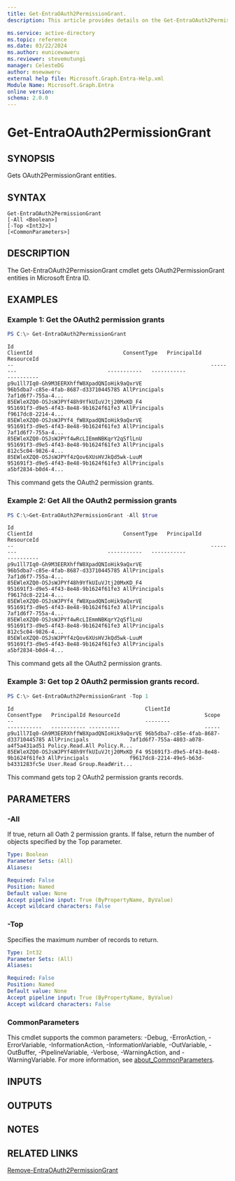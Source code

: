 ```yaml
---
title: Get-EntraOAuth2PermissionGrant.
description: This article provides details on the Get-EntraOAuth2PermissionGrant Command.

ms.service: active-directory
ms.topic: reference
ms.date: 03/22/2024
ms.author: eunicewaweru
ms.reviewer: stevemutungi
manager: CelesteDG
author: msewaweru
external help file: Microsoft.Graph.Entra-Help.xml
Module Name: Microsoft.Graph.Entra
online version:
schema: 2.0.0
---
```


# Get-EntraOAuth2PermissionGrant

## SYNOPSIS
Gets OAuth2PermissionGrant entities.

## SYNTAX

```
Get-EntraOAuth2PermissionGrant 
[-All <Boolean>] 
[-Top <Int32>] 
[<CommonParameters>]
```

## DESCRIPTION
The Get-EntraOAuth2PermissionGrant cmdlet gets OAuth2PermissionGrant entities in Microsoft Entra ID.

## EXAMPLES

### Example 1: Get the OAuth2 permission grants
```powershell
PS C:\> Get-EntraOAuth2PermissionGrant
```
```output
Id                                                               ClientId                             ConsentType   PrincipalId                          ResourceId
--                                                               --------                             -----------   -----------                          ----------
p9u1ll7Iq0-Gh9M3EERXhffW8XpadQNIoHik9aQxrVE                      96b5dba7-c85e-4fab-8687-d33710445785 AllPrincipals                                      7af1d6f7-755a-4...
85EWleXZQ0-OSJsWJPYf48h9YfkUIuVJtj20MxKD_F4                      951691f3-d9e5-4f43-8e48-9b1624f61fe3 AllPrincipals                                      f9617dc8-2214-4...
85EWleXZQ0-OSJsWJPYf4_fW8XpadQNIoHik9aQxrVE                      951691f3-d9e5-4f43-8e48-9b1624f61fe3 AllPrincipals                                      7af1d6f7-755a-4...
85EWleXZQ0-OSJsWJPYf4wRcLIEmmNBKqrY2qSflLnU                      951691f3-d9e5-4f43-8e48-9b1624f61fe3 AllPrincipals                                      812c5c04-9826-4...
85EWleXZQ0-OSJsWJPYf4zQov6XUsHVJkQd5wk-LuuM                      951691f3-d9e5-4f43-8e48-9b1624f61fe3 AllPrincipals                                      a5bf2834-b0d4-4...
```
This command gets the OAuth2 permission grants.

### Example 2: Get All the OAuth2 permission grants 
```powershell
PS C:\>Get-EntraOAuth2PermissionGrant -All $true
```
```output
Id                                                               ClientId                             ConsentType   PrincipalId                          ResourceId
--                                                               --------                             -----------   -----------                          ----------
p9u1ll7Iq0-Gh9M3EERXhffW8XpadQNIoHik9aQxrVE                      96b5dba7-c85e-4fab-8687-d33710445785 AllPrincipals                                      7af1d6f7-755a-4...
85EWleXZQ0-OSJsWJPYf48h9YfkUIuVJtj20MxKD_F4                      951691f3-d9e5-4f43-8e48-9b1624f61fe3 AllPrincipals                                      f9617dc8-2214-4...
85EWleXZQ0-OSJsWJPYf4_fW8XpadQNIoHik9aQxrVE                      951691f3-d9e5-4f43-8e48-9b1624f61fe3 AllPrincipals                                      7af1d6f7-755a-4...
85EWleXZQ0-OSJsWJPYf4wRcLIEmmNBKqrY2qSflLnU                      951691f3-d9e5-4f43-8e48-9b1624f61fe3 AllPrincipals                                      812c5c04-9826-4...
85EWleXZQ0-OSJsWJPYf4zQov6XUsHVJkQd5wk-LuuM                      951691f3-d9e5-4f43-8e48-9b1624f61fe3 AllPrincipals                                      a5bf2834-b0d4-4...
```
This command gets all the OAuth2 permission grants.

### Example 3: Get top 2 OAuth2 permission grants record.
```powershell
PS C:\> Get-EntraOAuth2PermissionGrant -Top 1
```
```output
Id                                          ClientId                             ConsentType   PrincipalId ResourceId                           Scope
--                                          --------                             -----------   ----------- ----------                           -----
p9u1ll7Iq0-Gh9M3EERXhffW8XpadQNIoHik9aQxrVE 96b5dba7-c85e-4fab-8687-d33710445785 AllPrincipals             7af1d6f7-755a-4803-a078-a4f5a431ad51 Policy.Read.All Policy.R...
85EWleXZQ0-OSJsWJPYf48h9YfkUIuVJtj20MxKD_F4 951691f3-d9e5-4f43-8e48-9b1624f61fe3 AllPrincipals             f9617dc8-2214-49e5-b63d-b4331283fc5e User.Read Group.ReadWrit...
```
This command gets top 2 OAuth2 permission grants records.

## PARAMETERS

### -All
If true, return all Oath 2 permission grants.
If false, return the number of objects specified by the Top parameter.

```yaml
Type: Boolean
Parameter Sets: (All)
Aliases:

Required: False
Position: Named
Default value: None
Accept pipeline input: True (ByPropertyName, ByValue)
Accept wildcard characters: False
```

### -Top
Specifies the maximum number of records to return.

```yaml
Type: Int32
Parameter Sets: (All)
Aliases:

Required: False
Position: Named
Default value: None
Accept pipeline input: True (ByPropertyName, ByValue)
Accept wildcard characters: False
```

### CommonParameters
This cmdlet supports the common parameters: -Debug, -ErrorAction, -ErrorVariable, -InformationAction, -InformationVariable, -OutVariable, -OutBuffer, -PipelineVariable, -Verbose, -WarningAction, and -WarningVariable. For more information, see [about_CommonParameters](http://go.microsoft.com/fwlink/?LinkID=113216).

## INPUTS

## OUTPUTS

## NOTES

## RELATED LINKS

[Remove-EntraOAuth2PermissionGrant](Remove-EntraOAuth2PermissionGrant.md)

